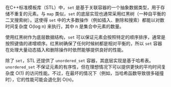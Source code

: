 在C++标准模板库（STL）中，`set` 是基于关联容器的一个抽象数据类型，用于存储不重复的元素。与 `map` 类似，`set` 的底层实现也通常采用红黑树（一种自平衡的二叉搜索树）。这使得 `set` 中的大多数操作（例如插入、删除和搜索）都能以对数时间复杂度 O(log n) 来执行，其中 n 是集合中元素的数量。

使用红黑树作为底层数据结构，`set` 可以保证元素会按照特定的顺序排序，通常是按照键值的递增顺序。红黑树确保了任何时候树都是相对平衡的，所以 `set` 容器在处理大量动态插入和删除操作时依然能够提供良好的性能。

除了 `set`，STL 还提供了 `unordered_set` 容器，其底层实现是基于哈希表。`unordered_set` 不保证元素的有序性，但在理想情况下可以提供更快的平均时间复杂度 O(1) 的访问性能。不过，在最坏的情况下（例如，当哈希函数导致很多碰撞时），它的性能可能会退化到 O(n)。